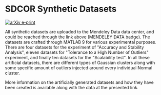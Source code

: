 # SDCOR Synthetic Datasets

[![arXiv e-print](https://img.shields.io/badge/Mendeley-DATA-yellowgreen?style=for-the-badge&logo=Mendeley&logoColor=violet)](https://data.mendeley.com/datasets/p4tx2k852r/2)

All synthetic datasets are uploaded to the Mendeley Data data center, and could be reached through the link above (MENDELEY DATA badge). The datasets are crafted through MATLAB 9 for various experimental purposes. There are four datasets for the experiment of "Accuracy and Stability Analysis", eleven datasets for "Tolerance to a High Number of Outliers" experiment, and finally ten datasets for the "Scalability test". In all these artificial datasets, there are different types of Gaussian clusters along with some specific amount of outliers injected around every individual Normal cluster.

More information on the artificially generated datasets and how they have been created is available along with the data at the presented link.
